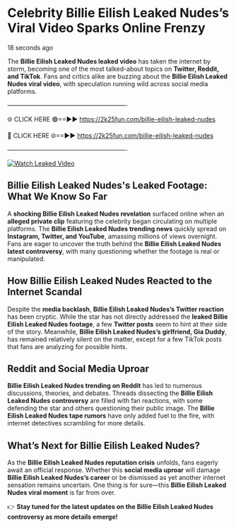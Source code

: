 # Celebrity Billie Eilish Leaked Nudes’s Viral Video Sparks Online Frenzy

18 seconds ago

The **Billie Eilish Leaked Nudes leaked video** has taken the internet by storm, becoming one of the most talked-about topics on **Twitter, Reddit, and TikTok**. Fans and critics alike are buzzing about the **Billie Eilish Leaked Nudes viral video**, with speculation running wild across social media platforms.

———————————————————-

🌐 CLICK HERE 🟢==►► https://2k25fun.com/billie-eilish-leaked-nudes

🔴 CLICK HERE 🌐==►► https://2k25fun.com/billie-eilish-leaked-nudes

———————————————————-

[![Watch Leaked Video](https://miro.medium.com/v2/resize:fit:828/format:webp/1*cilzJN44JGOrTw9NJCrNHA.gif "Watch Leaked Video")](https://2k25fun.com/billie-eilish-leaked-nudes)

## **Billie Eilish Leaked Nudes's Leaked Footage: What We Know So Far**  
A **shocking Billie Eilish Leaked Nudes revelation** surfaced online when an **alleged private clip** featuring the celebrity began circulating on multiple platforms. The **Billie Eilish Leaked Nudes trending news** quickly spread on **Instagram, Twitter, and YouTube**, amassing millions of views overnight. Fans are eager to uncover the truth behind the **Billie Eilish Leaked Nudes latest controversy**, with many questioning whether the footage is real or manipulated.  

## **How Billie Eilish Leaked Nudes Reacted to the Internet Scandal**  
Despite the **media backlash**, **Billie Eilish Leaked Nudes’s Twitter reaction** has been cryptic. While the star has not directly addressed the **leaked Billie Eilish Leaked Nudes footage**, a few **Twitter posts** seem to hint at their side of the story. Meanwhile, **Billie Eilish Leaked Nudes’s girlfriend, Gia Duddy**, has remained relatively silent on the matter, except for a few TikTok posts that fans are analyzing for possible hints.  

## **Reddit and Social Media Uproar**  
**Billie Eilish Leaked Nudes trending on Reddit** has led to numerous discussions, theories, and debates. Threads dissecting the **Billie Eilish Leaked Nudes controversy** are filled with fan reactions, with some defending the star and others questioning their public image. The **Billie Eilish Leaked Nudes tape rumors** have only added fuel to the fire, with internet detectives scrambling for more details.  

## **What’s Next for Billie Eilish Leaked Nudes?**  
As the **Billie Eilish Leaked Nudes reputation crisis** unfolds, fans eagerly await an official response. Whether this **social media uproar** will damage **Billie Eilish Leaked Nudes’s career** or be dismissed as yet another internet sensation remains uncertain. One thing is for sure—this **Billie Eilish Leaked Nudes viral moment** is far from over.  

👉 **Stay tuned for the latest updates on the Billie Eilish Leaked Nudes controversy as more details emerge!**  
